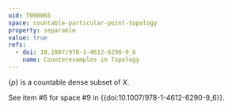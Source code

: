 ```yaml
---
uid: T000065
space: countable-particular-point-topology
property: separable
value: true
refs:
  - doi: 10.1007/978-1-4612-6290-9_6
    name: Counterexamples in Topology
---
```

$\{p\}$ is a countable dense subset of $X$.

See item #6 for space #9 in {{doi:10.1007/978-1-4612-6290-9_6}}.
